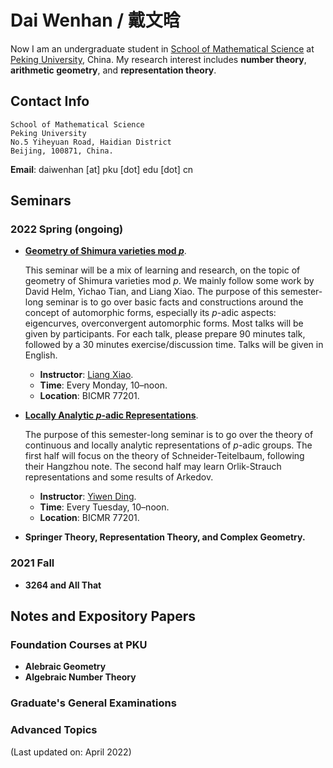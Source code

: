 # Dai Wenhan / 戴文晗

Now I am an undergraduate student in [School of Mathematical Science](http://english.math.pku.edu.cn) at [Peking University](https://www.pku.edu.cn), China. My research interest includes **number theory**, **arithmetic geometry**, and **representation theory**.

## Contact Info

```
School of Mathematical Science
Peking University
No.5 Yiheyuan Road, Haidian District
Beijing, 100871, China.
```

**Email**: daiwenhan [at] pku [dot] edu [dot] cn

## Seminars

### 2022 Spring (ongoing)

- [**Geometry of Shimura varieties mod _p_**](./Sh-var-mod-p.md).

  This seminar will be a mix of learning and research, on the topic of geometry of Shimura varieties mod _p_. We mainly follow some work by David Helm, Yichao Tian, and Liang Xiao. The purpose of this semester-long seminar is to go over basic facts and constructions around the concept of automorphic forms, especially its _p_-adic aspects: eigencurves, overconvergent automorphic forms. Most talks will be given by participants. For each talk, please prepare 90 minutes talk, followed by a 30 minutes exercise/discussion time. Talks will be given in English.
  - **Instructor**: [Liang Xiao](https://bicmr.pku.edu.cn/~lxiao/index.htm).
  - **Time**: Every Monday, 10–noon.
  - **Location**: BICMR 77201.

- [**Locally Analytic _p_-adic Representations**](./loc-an-rep.md).

  The purpose of this semester-long seminar is to go over the theory of continuous and locally analytic representations of _p_-adic groups. The first half will focus on the theory of Schneider-Teitelbaum, following their Hangzhou note. The second half may learn Orlik-Strauch representations and some results of Arkedov.
  - **Instructor**: [Yiwen Ding](https://bicmr.pku.edu.cn/~dingyiwen/).
  - **Time**: Every Tuesday, 10–noon.
  - **Location**: BICMR 77201.

- **Springer Theory, Representation Theory, and Complex Geometry.**

### 2021 Fall

- **3264 and All That**


## Notes and Expository Papers

### Foundation Courses at PKU
- **Alebraic Geometry**
- **Algebraic Number Theory**

### Graduate's General Examinations

### Advanced Topics

(Last updated on: April 2022)
